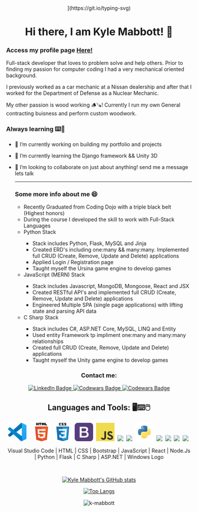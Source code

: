 <p align="center" style="margin: 0 auto;>
  
  [![Typing SVG](https://readme-typing-svg.herokuapp.com?font=Courier+new&color=%23808080&size=40&width=800&duration=6969&lines=Welcome+to+my+github+page!)](https://git.io/typing-svg)
</p>
<h1 align="center">
  Hi there, I am Kyle Mabbott! 👋
</h1>

<!--
**k-mabbott/k-mabbott** is a ✨ _special_ ✨ repository because its `README.md` (this file) appears on your GitHub profile.

Here are some ideas to get you started:

- 🔭 I’m currently working on ...
- 🌱 I’m currently learning ...
- 👯 I’m looking to collaborate on ...
- 🤔 I’m looking for help with ...
- 💬 Ask me about ...
- 📫 How to reach me: ...
- 😄 Pronouns: ...
- ⚡ Fun fact: ...
-->
<div>
  
  ### Access my profile page [Here!](https://k-mabbott.github.io/Profile-page/ "Profile Page")
  <p>
    Full-stack developer that loves to problem solve and help others. Prior to finding my passion for computer coding I had a very mechanical oriented background. 
  </p>
  <p>
    I previously worked as a car mechanic at a Nissan dealership and after that I worked for the Department of Defense as a Nuclear Mechanic. 
  </p>
  <p>
    My other passion is wood working 🪵🪚! Currently I run my own General contracting buisness and perform custom woodwork.
  </p>

### Always learning ⌨️📖

- 🔭 I’m currently working on building my portfolio and projects
- 🌱 I’m currently learning the Django framework && Unity 3D
- 👯 I’m looking to collaborate on just about anything! send me a message lets talk


  
  <hr>
  
  ### Some more info about me 😄
  
  <ul>
    <li>Recently Graduated from Coding Dojo with a triple black belt (Highest honors)</li>
    <li>During the course I developed the skill to work with Full-Stack Languages</li>
    <li>Python Stack</li>
    <ul>
      <li>Stack includes Python, Flask, MySQL and Jinja </li>
      <li>Created ERD's including one:many && many:many. Implemented full CRUD (Create, Remove, Update and Delete) applications </li>
      <li>Applied Login / Registration page </li>
      <li>Taught myself the Ursina game engine to develop games</li>
    </ul>
    <li>JavaScript (MERN) Stack</li>
    <ul>
      <li>Stack includes Javascript, MongoDB, Mongoose, React and JSX </li>
      <li>Created RESTful API's and implemented full CRUD (Create, Remove, Update and Delete) applications </li>
      <li>Engineered Multiple SPA (single page applications) with lifting state and parsing API data</li>
    </ul>
    <li>C Sharp Stack</li>
    <ul>
      <li>Stack includes C#, ASP.NET Core, MySQL, LINQ and Entity </li>
      <li>Used entity Framework tp impliment one:many and many:many relationships </li>
      <li>Created full CRUD (Create, Remove, Update and Delete) applications </li>
      <li>Taught myself the Unity game engine to develop games</li>
    </ul>
  </ul>
  
</div>
<div align="center">
  
  ### Contact me:
</div>
  
<div id="badges" align="center" >
  <a href="https://www.linkedin.com/in/kyle-mabbott-972a32238">
    <img src="https://img.shields.io/badge/LinkedIn-blue?style=for-the-badge&logo=linkedin&logoColor=white" alt="LinkedIn Badge"/>
  </a>
  <a href="https://www.codewars.com/users/k-mabbott">
    <img src="https://img.shields.io/badge/Codewars-red?style=for-the-badge&logo=codewars&logoColor=white" alt="Codewars Badge"/>
  </a>
  <a href="mailto:kmabbott9@gmail.com">
    <img src="https://img.shields.io/badge/Email-blue?style=for-the-badge&logo=gmail&logoColor=white" alt="Codewars Badge"/>
  </a>
</div>


<h2 align="center">
  
  Languages and Tools: 🖥️⌨️🖱️
  
</h2>
<div align="center" >
  <img width=50px src="https://raw.githubusercontent.com/github/explore/80688e429a7d4ef2fca1e82350fe8e3517d3494d/topics/visual-studio-code/visual-studio-code.png">&nbsp;&nbsp;&nbsp;
  <img width=50px src="https://raw.githubusercontent.com/github/explore/80688e429a7d4ef2fca1e82350fe8e3517d3494d/topics/html/html.png">&nbsp;
  <img width=50px src="https://raw.githubusercontent.com/github/explore/80688e429a7d4ef2fca1e82350fe8e3517d3494d/topics/css/css.png">&nbsp;
  <img width=50px src="https://raw.githubusercontent.com/github/explore/80688e429a7d4ef2fca1e82350fe8e3517d3494d/topics/bootstrap/bootstrap.png">&nbsp;
  <img width=50px src="https://raw.githubusercontent.com/github/explore/80688e429a7d4ef2fca1e82350fe8e3517d3494d/topics/javascript/javascript.png">&nbsp;
  <img width=50px src="https://upload.wikimedia.org/wikipedia/commons/a/a7/React-icon.svg">&nbsp;
  <img width=50px src="https://images.g2crowd.com/uploads/product/image/large_detail/large_detail_f0b606abb6d19089febc9faeeba5bc05/nodejs-development-services.png">&nbsp;
  <img width=50px src="https://raw.githubusercontent.com/github/explore/80688e429a7d4ef2fca1e82350fe8e3517d3494d/topics/python/python.png">&nbsp;
  <img width=50px src="https://www.seekpng.com/png/full/875-8753366_flask-framework-logo-svg.png">&nbsp;
  <img width=50px src="https://upload.wikimedia.org/wikipedia/commons/0/0d/C_Sharp_wordmark.svg">&nbsp;
  <img width=50px src="https://upload.wikimedia.org/wikipedia/commons/7/7d/Microsoft_.NET_logo.svg">&nbsp;
  <img width=50px src="https://upload.wikimedia.org/wikipedia/commons/thumb/5/5f/Windows_logo_-_2012.svg/2048px-Windows_logo_-_2012.svg.png">&nbsp;
  <p>Visual Studio Code | HTML | CSS | Bootstrap | JavaScript | React | Node.Js | Python | Flask | C Sharp | ASP.NET | Windows Logo</p>
</div>

<br>

<div align="center">
  
  [![Kyle Mabbott's GitHub stats](https://github-readme-stats.vercel.app/api/top-langs?username=k-mabbott&theme=algolia&show_icons=true)](https://github.com/k-mabbott)

  [![Top Langs](https://github-readme-stats.vercel.app/api?username=k-mabbott&theme=algolia&show_icons=true)](https://github.com/k-mabbott)

<p><img align="center" src="https://github-readme-streak-stats.herokuapp.com/?user=k-mabbott&theme=algolia&show_icons=true" alt="k-mabbott" /></p>

</div>


